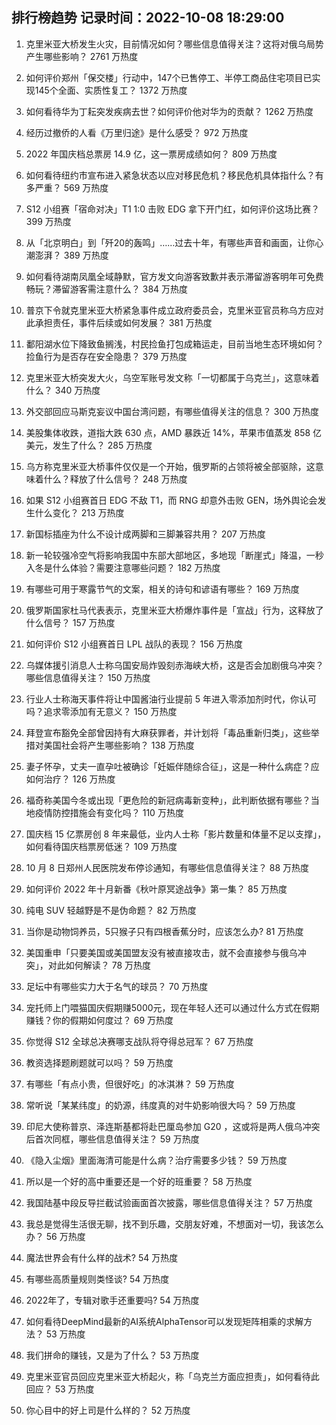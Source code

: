 
## 排行榜趋势 记录时间：2022-10-08 18:29:00
  
  1. 克里米亚大桥发生火灾，目前情况如何？哪些信息值得关注？这将对俄乌局势产生哪些影响？ 2761 万热度
    
  2. 如何评价郑州「保交楼」行动中，147个已售停工、半停工商品住宅项目已实现145个全面、实质性复工？ 1372 万热度
    
  3. 如何看待华为丁耘突发疾病去世？如何评价他对华为的贡献？ 1262 万热度
    
  4. 经历过撤侨的人看《万里归途》是什么感受？ 972 万热度
    
  5. 2022 年国庆档总票房 14.9 亿，这一票房成绩如何？ 809 万热度
    
  6. 如何看待纽约市宣布进入紧急状态以应对移民危机？移民危机具体指什么？有多严重？ 569 万热度
    
  7. S12 小组赛「宿命对决」T1 1:0 击败 EDG 拿下开门红，如何评价这场比赛？ 399 万热度
    
  8. 从「北京明白」到「歼20的轰鸣」……过去十年，有哪些声音和画面，让你心潮澎湃？ 389 万热度
    
  9. 如何看待湖南凤凰全域静默，官方发文向游客致歉并表示滞留游客明年可免费畅玩？滞留游客需注意什么？ 384 万热度
    
  10. 普京下令就克里米亚大桥紧急事件成立政府委员会，克里米亚官员称乌方应对此承担责任，事件后续或如何发展？ 381 万热度
    
  11. 鄱阳湖水位下降致鱼搁浅，村民捡鱼打包成箱运走，目前当地生态环境如何？捡鱼行为是否存在安全隐患？ 379 万热度
    
  12. 克里米亚大桥突发大火，乌空军账号发文称「一切都属于乌克兰」，这意味着什么？ 340 万热度
    
  13. 外交部回应马斯克妄议中国台湾问题，有哪些值得关注的信息？ 300 万热度
    
  14. 美股集体收跌，道指大跌 630 点，AMD 暴跌近 14%，苹果市值蒸发 858 亿美元，发生了什么？ 285 万热度
    
  15. 乌方称克里米亚大桥事件仅仅是一个开始，俄罗斯的占领将被全部驱除，这意味着什么？释放了什么信号？ 248 万热度
    
  16. 如果 S12 小组赛首日 EDG 不敌 T1，而 RNG 却意外击败 GEN，场外舆论会发生什么变化？ 213 万热度
    
  17. 新国标插座为什么不设计成两脚和三脚兼容共用？ 207 万热度
    
  18. 新一轮较强冷空气将影响我国中东部大部地区，多地现「断崖式」降温，一秒入冬是什么体验？需要注意哪些问题？ 182 万热度
    
  19. 有哪些可用于寒露节气的文案，相关的诗句和谚语有哪些？ 169 万热度
    
  20. 俄罗斯国家杜马代表表示，克里米亚大桥爆炸事件是「宣战」行为，这释放了什么信号？ 157 万热度
    
  21. 如何评价 S12 小组赛首日 LPL 战队的表现？ 156 万热度
    
  22. 乌媒体援引消息人士称乌国安局炸毁刻赤海峡大桥，这是否会加剧俄乌冲突？哪些信息值得关注？ 150 万热度
    
  23. 行业人士称海天事件将让中国酱油行业提前 5 年进入零添加剂时代，你认可吗？追求零添加有无意义？ 150 万热度
    
  24. 拜登宣布豁免全部曾因持有大麻获罪者，并计划将「毒品重新归类」，这些举措对美国社会将产生哪些影响？ 138 万热度
    
  25. 妻子怀孕，丈夫一直孕吐被确诊「妊娠伴随综合征」，这是一种什么病症？应如何治疗？ 126 万热度
    
  26. 福奇称美国今冬或出现「更危险的新冠病毒新变种」，此判断依据有哪些？当地疫情防控措施会有变化吗？ 110 万热度
    
  27. 国庆档 15 亿票房创 8 年来最低，业内人士称「影片数量和体量不足以支撑」，如何看待国庆档票房低迷？ 109 万热度
    
  28. 10 月 8 日郑州人民医院发布停诊通知，有哪些信息值得关注？ 88 万热度
    
  29. 如何评价 2022 年十月新番《秋叶原冥途战争》第一集？ 85 万热度
    
  30. 纯电 SUV 轻越野是不是伪命题？ 82 万热度
    
  31. 当你是动物饲养员，5只猴子只有四根香蕉分时，应该怎么办? 81 万热度
    
  32. 美国重申「只要美国或美国盟友没有被直接攻击，就不会直接参与俄乌冲突」，对此如何解读？ 78 万热度
    
  33. 足坛中有哪些实力大于名气的球员？ 70 万热度
    
  34. 宠托师上门喂猫国庆假期赚5000元，现在年轻人还可以通过什么方式在假期赚钱？你的假期如何度过？ 69 万热度
    
  35. 你觉得 S12 全球总决赛哪支战队将夺得总冠军？ 67 万热度
    
  36. 教资选择题刷题就可以吗？ 59 万热度
    
  37. 有哪些「有点小贵，但很好吃」的冰淇淋？ 59 万热度
    
  38. 常听说「某某纬度」的奶源，纬度真的对牛奶影响很大吗？ 59 万热度
    
  39. 印尼大使称普京、泽连斯基都将赴巴厘岛参加 G20 ，这或将是两人俄乌冲突后首次同框，哪些信息值得关注？ 59 万热度
    
  40. 《隐入尘烟》里面海清可能是什么病？治疗需要多少钱？ 59 万热度
    
  41. 所以是一个好的高中重要还是一个好的班重要？ 58 万热度
    
  42. 我国陆基中段反导拦截试验画面首次披露，哪些信息值得关注？ 57 万热度
    
  43. 我总是觉得生活很无聊，找不到乐趣，交朋友好难，不想面对一切，我该怎么办？ 56 万热度
    
  44. 魔法世界会有什么样的战术? 54 万热度
    
  45. 有哪些高质量规则类怪谈? 54 万热度
    
  46. 2022年了，专辑对歌手还重要吗? 54 万热度
    
  47. 如何看待DeepMind最新的AI系统AlphaTensor可以发现矩阵相乘的求解方法？ 53 万热度
    
  48. 我们拼命的赚钱，又是为了什么？ 53 万热度
    
  49. 克里米亚官员回应克里米亚大桥起火，称「乌克兰方面应担责」，如何看待此回应？ 53 万热度
    
  50. 你心目中的好上司是什么样的？ 52 万热度
    